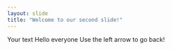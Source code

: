 ```yaml
---
layout: slide
title: "Welcome to our second slide!"
---
```

Your text Hello everyone
Use the left arrow to go back!
